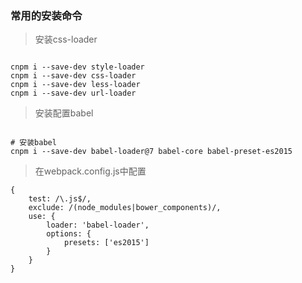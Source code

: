 ### 常用的安装命令



> 安装css-loader
```

cnpm i --save-dev style-loader
cnpm i --save-dev css-loader
cnpm i --save-dev less-loader
cnpm i --save-dev url-loader

```


>  安装配置babel
```

# 安装babel
cnpm i --save-dev babel-loader@7 babel-core babel-preset-es2015

```

>  在webpack.config.js中配置
```
{
    test: /\.js$/,
    exclude: /(node_modules|bower_components)/,
    use: {
        loader: 'babel-loader',
        options: {
            presets: ['es2015']
        }
    }
}

```